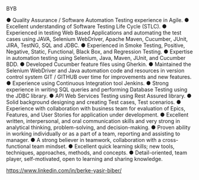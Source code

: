 BYB

● Quality Assurance / Software Automation Testing experience in Agile. 
● Excellent understanding of Software Testing Life Cycle (STLC). 
● Experienced in testing Web Based Applications and automating the test cases using JAVA, Selenium WebDriver, Apache Maven, Cucumber, JUnit, JIRA, TestNG, SQL and JDBC. 
● Experienced in Smoke Testing, Positive, Negative, Static, Functional, Black Box, and Regression Testing. 
● Expertise in automation testing using Selenium, Java, Maven, JUnit, and Cucumber BDD. 
● Developed Cucumber feature files using Gherkin. 
● Maintained the Selenium WebDriver and Java automation code and resources in version control system GIT / GITHUB over time for improvements and new features.
● Experience using Continuous Integration tool Jenkins. 
● Strong experience in writing SQL queries and performing Database Testing using the JDBC library. 
● API Web Services Testing using Rest Assured library.
● Solid background designing and creating Test cases, Test scenarios.
● Experience with collaboration with business team for evaluation of Epics, Features, and User Stories for application under development. 
● Excellent written, interpersonal, and oral communication skills and very strong in analytical thinking, problem-solving, and decision-making. 
● Proven ability in working individually or as a part of a team, reporting and assisting to manager. 
● A strong believer in teamwork, collaboration with a cross-functional team mindset. 
● Excellent quick learning skills; new tools, techniques, approaches, methods, and concepts. 
● Detail-oriented, team player, self-motivated, open to learning and sharing knowledge.

https://www.linkedin.com/in/berke-yasir-biber/
